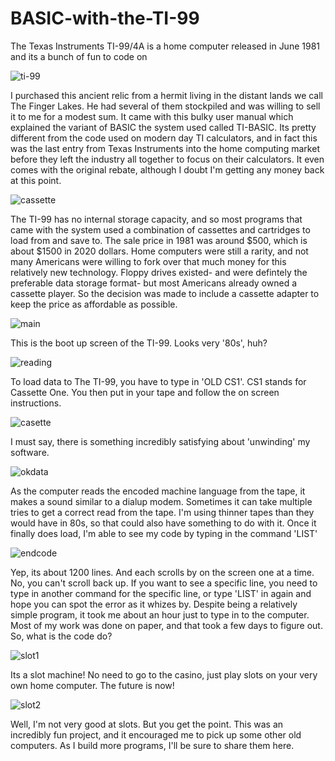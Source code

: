 # BASIC-with-the-TI-99
The Texas Instruments TI-99/4A is a home computer released in June 1981 and its a bunch of fun to code on

![ti-99](https://github.com/austings/BASIC-with-the-TI-99/blob/master/1.jpg)

I purchased this ancient relic from a hermit living in the distant lands we call The Finger Lakes. He had several of them stockpiled and was willing to sell it to me for a modest sum. It came with this bulky user manual which explained the variant of BASIC the system used called TI-BASIC. Its pretty different from the code used on modern day TI calculators, and in fact this was the last entry from Texas Instruments into the home computing market before they left the industry all together to focus on their calculators. It even comes with the original rebate, although I doubt I'm getting any money back at this point.

![cassette](https://github.com/austings/BASIC-with-the-TI-99/blob/master/startup.jpg)

The TI-99 has no internal storage capacity, and so most programs that came with the system used a combination of cassettes and cartridges to load from and save to. The sale price in 1981 was around $500, which is about $1500 in 2020 dollars. Home computers were still a rarity, and not many Americans were willing to fork over that much money for this relatively new technology. Floppy drives existed- and were defintely the preferable data storage format- but most Americans already owned a cassette player. So the decision was made to include a cassette adapter to keep the price as affordable as possible.

![main](https://github.com/austings/BASIC-with-the-TI-99/blob/master/mainscreen.jpg)

This is the boot up screen of the TI-99. Looks very '80s', huh?

![reading](https://github.com/austings/BASIC-with-the-TI-99/blob/master/reading.jpg)

To load data to The TI-99, you have to type in 'OLD CS1'. CS1 stands for Cassette One. You then put in your tape and follow the on screen instructions.

![casette](https://github.com/austings/BASIC-with-the-TI-99/blob/master/casette.jpg)

I must say, there is something incredibly satisfying about 'unwinding' my software.

![okdata](https://github.com/austings/BASIC-with-the-TI-99/blob/master/dataok.jpg)

As the computer reads the encoded machine language from the tape, it makes a sound similar to a dialup modem. Sometimes it can take multiple tries to get a correct read from the tape. I'm using thinner tapes than they would have in 80s, so that could also have something to do with it. Once it finally does load, I'm able to see my code by typing in the command 'LIST'

![endcode](https://github.com/austings/BASIC-with-the-TI-99/blob/master/endcode.jpg)

Yep, its about 1200 lines. And each scrolls by on the screen one at a time. No, you can't scroll back up. If you want to see a specific line, you need to type in another command for the specific line, or type 'LIST' in again and hope you can spot the error as it whizes by. Despite being a relatively simple program, it took me about an hour just to type in to the computer. Most of my work was done on paper, and that took a few days to figure out. So, what is the code do?

 ![slot1](https://github.com/austings/BASIC-with-the-TI-99/blob/master/slot1.jpg)

Its a slot machine! No need to go to the casino, just play slots on your very own home computer. The future is now!

 ![slot2](https://github.com/austings/BASIC-with-the-TI-99/blob/master/slot2.jpg)

Well, I'm not very good at slots. But you get the point. This was an incredibly fun project, and it encouraged me to pick up some other old computers. As I build more programs, I'll be sure to share them here.
